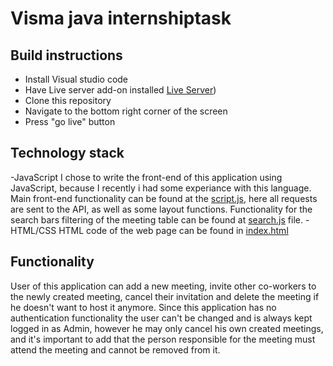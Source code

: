 # Visma java internshiptask

## Build instructions
- Install Visual studio code
- Have Live server add-on installed [Live Server](https://marketplace.visualstudio.com/items?itemName=ritwickdey.LiveServer))
- Clone this repository
- Navigate to the bottom right corner of the screen
- Press "go live" button

## Technology stack
-JavaScript 
I chose to write the front-end of this application using JavaScript, because I recently i had some experiance with this language.
Main front-end functionality can be found at the [script.js](https://github.com/karolispranas/visma_task_frontend/blob/main/src/scripts/script.js),
here all requests are sent to the API, as well as some layout functions.
Functionality for the search bars filtering of the meeting table can be found at [search.js](https://github.com/karolispranas/visma_task_frontend/blob/main/src/scripts/search.js) file. 
-HTML/CSS
HTML code of the web page can be found in [index.html](https://github.com/karolispranas/visma_task_frontend/blob/main/src/pages/index.html)

## Functionality
User of this application can add a new meeting, invite other co-workers to the newly created meeting, cancel their invitation and delete the meeting
if he doesn't want to host it anymore. Since this application has no authentication functionality the user can't be changed and is always kept logged in
as Admin, however he may only cancel his own created meetings, and it's important to add that the person responsible for the meeting must attend the meeting
and cannot be removed from it.
